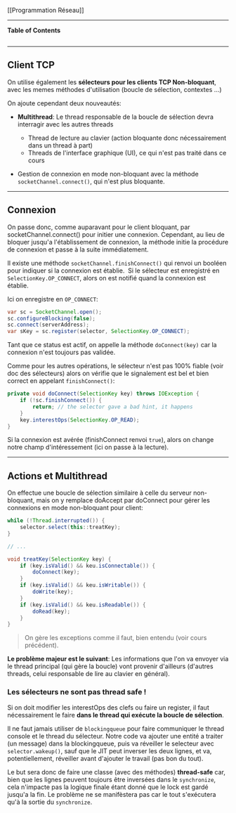 [[Programmation Réseau]]

****
**Table of Contents**
```table-of-contents
```

****
## Client TCP

On utilise également les **sélecteurs pour les clients TCP Non-bloquant**, avec les memes méthodes d'utilisation (boucle de sélection, contextes ...) 

On ajoute cependant deux nouveautés: 
- **Multithread**: Le thread responsable de la boucle de sélection devra interragir avec les autres threads 
    - Thread de lecture au clavier (action bloquante donc nécessairement dans un thread à part) 
    - Threads de l'interface graphique (UI), ce qui n'est pas traité dans ce cours 
        
- Gestion de connexion en mode non-bloquant avec la méthode `socketChannel.connect()`, qui n'est plus bloquante.

****
## Connexion

On passe donc, comme auparavant pour le client bloquant, par socketChannel.connect() pour initier une connexion. Cependant, au lieu de bloquer jusqu'a l'établissement de connexion, la méthode initie la procédure de connexion et passe à la suite immédiatement. 

Il existe une méthode `socketChannel.finishConnect()` qui renvoi un booléen pour indiquer si la connexion est établie. 
Si le sélecteur est enregistré en `SelectionKey.OP_CONNECT`, alors on est notifié quand la connexion est établie.

Ici on enregistre en `OP_CONNECT`:
```java
var sc = SocketChannel.open();
sc.configureBlocking(false);
sc.connect(serverAddress);
var sKey = sc.register(selector, SelectionKey.OP_CONNECT);
```

Tant que ce status est actif, on appelle la méthode `doConnect(key)` car la connexion n'est toujours pas validée.  

Comme pour les autres opérations, le sélecteur n'est pas 100% fiable (voir doc des sélecteurs) alors on vérifie que le signalement est bel et bien correct en appelant `finishConnect()`:
```java
private void doConnect(SelectionKey key) throws IOException {
	if (!sc.finishConnect()) {
		return; // the selector gave a bad hint, it happens
	}
	key.interestOps(SelectionKey.OP_READ);
}
```

Si la connexion est avérée (finishConnect renvoi `true`), alors on change notre champ d'intéressement (ici on passe à la lecture).


****
## Actions et Multithread

On effectue une boucle de sélection similaire à celle du serveur non-bloquant, mais on y remplace doAccept par doConnect pour gérer les connexions en mode non-bloquant pour client:
```java
while (!Thread.interrupted()) {
	selector.select(this::treatKey);
}

// ...

void treatKey(SelectionKey key) {
	if (key.isValid() && keu.isConnectable()) {
		doConnect(key);
	}
	if (key.isValid() && keu.isWritable()) {
		doWrite(key);
	}
	if (key.isValid() && keu.isReadable()) {
		doRead(key);
	}
}
```
> On gère les exceptions comme il faut, bien entendu (voir cours précédent).


**Le problème majeur est le suivant**: Les informations que l'on va envoyer via le thread principal (qui gère la boucle) vont provenir d'ailleurs (d'autres threads, celui responsable de lire au clavier en général).

### Les sélecteurs ne sont pas thread safe ! 
Si on doit modifier les interestOps des clefs ou faire un register, il faut nécessairement le faire **dans le thread qui exécute la boucle de sélection**.


Il ne faut jamais utiliser de `blockingqueue` pour faire communiquer le thread console et le thread du sélecteur. Notre code va ajouter une entité a traiter (un message) dans la blockingqueue, puis va réveiller le selecteur avec `selector.wakeup()`, sauf que le JIT peut inverser les deux lignes, et va, potentiellement, réveiller avant d'ajouter le travail (pas bon du tout). 

Le but sera donc de faire une classe (avec des méthodes) **thread-safe** car, bien que les lignes peuvent toujours être inversées dans le `synchronize`, cela n'impacte pas la logique finale étant donné que le lock est gardé jusqu'a la fin. Le problème ne se manifèstera pas car le tout s'exécutera qu'à la sortie du `synchronize`.
